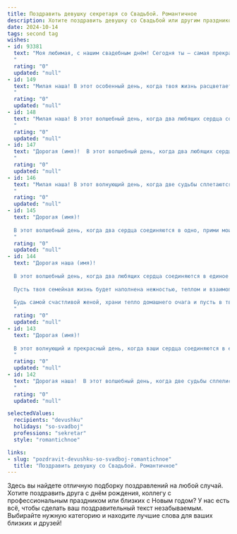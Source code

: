 ```yaml
---
title: Поздравить девушку секретаря со Свадьбой. Романтичное
description: Хотите поздравить девушку со Свадьбой или другим праздником? Наш ИИ создаст незабываемое поздравление, а вы обязательно выделитесь среди других.  
date: 2024-10-14
tags: second tag
wishes:
- id: 93381
  text: "Моя любимая, с нашим свадебным днём! Сегодня ты – самая прекрасная невеста, и я безмерно счастлив, что ты моя жена.  Твоя нежность, забота и внимательность, которые ты проявляешь ко мне и окружающим – настоящая магия. Ты – не просто моя жена, ты – моя муза, моя секретарша сердца, которая с такой любовью хранит все мои тайны и дарит мне свою бесконечную верность.  Пусть наша жизнь будет сказкой, полной любви, счастья и взаимного уважения!
  "
  rating: "0"
  updated: "null"
- id: 149
  text: "Милая наша! В этот особенный день, когда твоя жизнь расцветает новыми, невероятно красивыми красками любви и счастья, прими наши самые искренние и теплые поздравления со свадьбой! Пусть ваш семейный очаг всегда согревает вас теплом, нежностью и взаимопониманием. Желаем, чтобы каждый день, проведенный вместе, был наполнен радостью, светом и безграничной любовью!
  "
  rating: "0"
  updated: "null"
- id: 148
  text: "Милая наша! В этот волшебный день, когда два любящих сердца соединяются в одно, прими самые искренние и тёплые поздравления со свадьбой! Пусть ваша совместная жизнь будет наполнена нежностью, теплом и пониманием. Пусть каждый ваш день будет похож на сказку, а любовь, подобно важному документу, хранится в самом надёжном месте ваших сердец!
  "
  rating: "0"
  updated: "null"
- id: 147
  text: "Дорогая (имя)!  В этот волшебный день, когда два любящих сердца соединяются в одно, прими мои самые искренние и сердечные поздравления! Пусть ваша семейная жизнь будет наполнена нежностью, теплом и взаимопониманием, подобно шелковистой ленте, которой связаны ваши судьбы. Желаю, чтобы ваш дом стал уютным гнездышком, наполненным радостью, смехом и ароматом любви!
  "
  rating: "0"
  updated: "null"
- id: 146
  text: "Милая наша! В этот волнующий день, когда две судьбы сплетаются в одну мелодию любви, прими наши самые искренние поздравления! Пусть твой секрет семейного счастья будет храниться под семью печатями, а жизнь с любимым будет наполнена нежностью, пониманием и радостью. Сверкай счастьем, дорогая, как самый яркий бриллиант!
  "
  rating: "0"
  updated: "null"
- id: 145
  text: "Дорогая (имя)!
  
  В этот волшебный день, когда два сердца соединяются в одно, прими мои самые искренние и тёплые поздравления! Пусть ваша семейная жизнь будет наполнена нежностью, пониманием и безграничной любовью. Желаю, чтобы каждый день, проведённый вместе, был похож на сказку, где исполняются самые заветные мечты. Счастья вам и вечной любви!
  "
  rating: "0"
  updated: "null"
- id: 144
  text: "Дорогая наша (имя)!
  
  В этот волшебный день, когда два любящих сердца соединяются в единое целое, позволь нам от всей души поздравить тебя с этим прекрасным событием – твоей свадьбой!
  
  Пусть твоя семейная жизнь будет наполнена нежностью, теплом и взаимопониманием. Пусть любовь, как путеводная звезда, освещает ваш совместный путь, помогая преодолевать любые преграды. Желаем вам сказочных рассветов, уютных вечеров и бесконечного счастья в объятиях друг друга.
  
  Будь самой счастливой женой, храни тепло домашнего очага и пусть в твоем доме всегда царят радость, смех и любовь!
  "
  rating: "0"
  updated: "null"
- id: 143
  text: "Дорогая (имя)!
  
  В этот волнующий и прекрасный день, когда ваши сердца соединяются в едином ритме любви, примите самые искренние и теплые поздравления с Днем свадьбы! Пусть ваш семейный очаг всегда согревает нежность, забота станет верным спутником, а счастье озаряет ваш совместный путь яркими красками!
  "
  rating: "0"
  updated: "null"
- id: 142
  text: "Дорогая наша!  В этот волшебный день, когда две судьбы сплелись в одну, прими наши самые искренние и тёплые поздравления! Пусть твоя жизнь, словно прекрасный сад, будет наполнена ароматом любви, нежности и счастья. Желаем вам с любимым, чтобы ваши сердца всегда бились в унисон, а семейный очаг согревал своим теплом долгие годы!
  "
  rating: "0"
  updated: "null"

selectedValues:
  recipients: "devushku"
  holidays: "so-svadboj"
  professions: "sekretar"
  style: "romantichnoe"

links:
- slug: "pozdravit-devushku-so-svadboj-romantichnoe"
  title: "Поздравить девушку со Свадьбой. Романтичное"
---
```


Здесь вы найдете отличную подборку поздравлений на любой случай.
Хотите поздравить друга с днём рождения, коллегу с профессиональным праздником или близких с Новым годом? У нас есть всё, чтобы сделать ваш поздравительный текст незабываемым. Выбирайте нужную категорию и находите лучшие слова для ваших близких и друзей!
